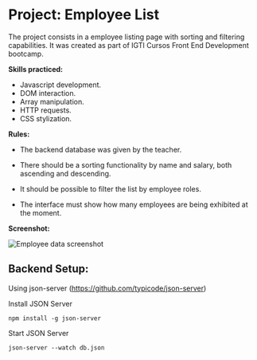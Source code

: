 # Project: Employee List
The project consists in a employee listing page with sorting and filtering capabilities. It was created as part of IGTI Cursos Front End Development bootcamp.

**Skills practiced:**

- Javascript development.
- DOM interaction.
- Array manipulation.
- HTTP requests.
- CSS stylization.

**Rules:**

- The backend database was given by the teacher.

- There should be a sorting functionality by name and salary, both ascending and descending.

- It should be possible to filter the list by employee roles.

- The interface must show how many employees are being exhibited at the moment.

  

**Screenshot:**

![Employee data screenshot](https://user-images.githubusercontent.com/79882701/113348508-0d2f6580-930d-11eb-832c-c18efac3b6a4.jpg)

## Backend Setup:

Using json-server (https://github.com/typicode/json-server)

Install JSON Server

```
npm install -g json-server
```

Start JSON Server

```
json-server --watch db.json
```

